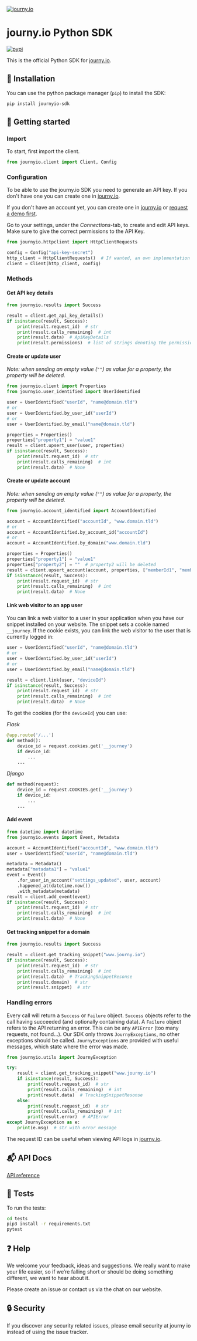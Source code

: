 [![journy.io](https://raw.githubusercontent.com/journy-io/python-sdk/main/banner.png?token=AIYSKXPKLRTOT3S4HQDXE2DAGPNL4)](https://journy.io/?utm_source=github&utm_content=readme-python-sdk)

# journy.io Python SDK

[![pypi](https://img.shields.io/pypi/v/journyio-sdk?color=%234d84f5&style=flat-square)](https://pypi.org/project/journyio-sdk)

This is the official Python SDK for [journy.io](https://journy.io?utm_source=github&utm_content=readme-python-sdk).

## 💾 Installation

You can use the python package manager (`pip`) to install the SDK:

```bash
pip install journyio-sdk
```

## 🔌 Getting started

### Import

To start, first import the client.

```python
from journyio.client import Client, Config
```

### Configuration

To be able to use the journy.io SDK you need to generate an API key. If you don't have one you can create one
in [journy.io](https://system.journy.io?utm_source=github&utm_content=readme-python-sdk).

If you don't have an account yet, you can create one
in [journy.io](https://system.journy.io/register?utm_source=github&utm_content=readme-python-sdk)
or [request a demo first](https://www.journy.io/book-demo?utm_source=github&utm_content=readme-python-sdk).

Go to your settings, under the *Connections*-tab, to create and edit API keys. Make sure to give the correct permissions
to the API Key.

```python
from journyio.httpclient import HttpClientRequests

config = Config("api-key-secret")
http_client = HttpClientRequests()  # If wanted, an own implementation of the HttpClient interface can be created
client = Client(http_client, config)
```

### Methods

#### Get API key details

```python
from journyio.results import Success

result = client.get_api_key_details()
if isinstance(result, Success):
    print(result.request_id)  # str
    print(result.calls_remaining)  # int
    print(result.data)  # ApiKeyDetails
    print(result.permissions)  # list of strings denoting the permissions
```

#### Create or update user

_Note: when sending an empty value (`""`) as value for a property, the property will be deleted._

```python
from journyio.client import Properties
from journyio.user_identified import UserIdentified

user = UserIdentified("userId", "name@domain.tld")
# or
user = UserIdentified.by_user_id("userId")
# or
user = UserIdentified.by_email("name@domain.tld")

properties = Properties()
properties["property1"] = "value1"
result = client.upsert_user(user, properties)
if isinstance(result, Success):
    print(result.request_id)  # str
    print(result.calls_remaining)  # int
    print(result.data)  # None
```

#### Create or update account

_Note: when sending an empty value (`""`) as value for a property, the property will be deleted._

```python
from journyio.account_identified import AccountIdentified

account = AccountIdentified("accountId", "www.domain.tld")
# or
account = AccountIdentified.by_account_id("accountId")
# or
account = AccountIdentified.by_domain("www.domain.tld")

properties = Properties()
properties["property1"] = "value1"
properties["property2"] = ""  # property2 will be deleted
result = client.upsert_account(account, properties, ["memberId1", "memberId2"])
if isinstance(result, Success):
    print(result.request_id)  # str
    print(result.calls_remaining)  # int
    print(result.data)  # None
```

#### Link web visitor to an app user

You can link a web visitor to a user in your application when you have our snippet installed on your website. The
snippet sets a cookie named `__journey`. If the cookie exists, you can link the web visitor to the user that is
currently logged in:

```python
user = UserIdentified("userId", "name@domain.tld")
# or
user = UserIdentified.by_user_id("userId")
# or
user = UserIdentified.by_email("name@domain.tld")

result = client.link(user, "deviceId")
if isinstance(result, Success):
    print(result.request_id)  # str
    print(result.calls_remaining)  # int
    print(result.data)  # None
```

To get the cookies (for the `deviceId`) you can use:

*Flask*

```python
@app.route('/...')
def method():
    device_id = request.cookies.get('__journey')
    if device_id:
        ...
    ...
```

*Django*

```python
def method(request):
    device_id = request.COOKIES.get('__journey')
    if device_id:
        ...
    ...
```

#### Add event

```python
from datetime import datetime
from journyio.events import Event, Metadata

account = AccountIdentified("accountId", "www.domain.tld")
user = UserIdentified("userId", "name@domain.tld")

metadata = Metadata()
metadata["metadata1"] = "value1"
event = Event()
    .for_user_in_account("settings_updated", user, account)
    .happened_at(datetime.now())
    .with_metadata(metadata)
result = client.add_event(event)
if isinstance(result, Success):
    print(result.request_id)  # str
    print(result.calls_remaining)  # int
    print(result.data)  # None
```

#### Get tracking snippet for a domain

```python
from journyio.results import Success

result = client.get_tracking_snippet("www.journy.io")
if isinstance(result, Success):
    print(result.request_id)  # str
    print(result.calls_remaining)  # int
    print(result.data)  # TrackingSnippetResonse
    print(result.domain)  # str
    print(result.snippet)  # str
```

### Handling errors

Every call will return a `Success` or `Failure` object. `Success` objects refer to the call having succeeded (and
optionally containing data). A `Failure` object refers to the API returning an error. This can be any `APIError` (too
many requests, not found...). Our SDK only throws `JournyExceptions`, no other exceptions should be
called. `JournyExceptions` are provided with useful messages, which state where the error was made.

```python
from journyio.utils import JournyException

try:
    result = client.get_tracking_snippet("www.journy.io")
    if isinstance(result, Success):
        print(result.request_id)  # str
        print(result.calls_remaining)  # int
        print(result.data)  # TrackingSnippetResonse
    else:
        print(result.request_id)  # str
        print(result.calls_remaining)  # int
        print(result.error)  # APIError
except JournyException as e:
    print(e.msg)  # str with error message
```

The request ID can be useful when viewing API logs
in [journy.io](https://system.journy.io?utm_source=github&utm_content=readme-python-sdk).

## 📬 API Docs

[API reference](https://developers.journy.io)

## 💯 Tests

To run the tests:

```bash
cd tests
pip3 install -r requirements.txt
pytest
```

## ❓ Help

We welcome your feedback, ideas and suggestions. We really want to make your life easier, so if we’re falling short or
should be doing something different, we want to hear about it.

Please create an issue or contact us via the chat on our website.

## 🔒 Security

If you discover any security related issues, please email security at journy io instead of using the issue tracker.
